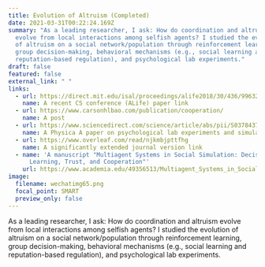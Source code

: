 ```yaml
---
title: Evolution of Altruism (Completed)
date: 2021-03-31T00:22:24.169Z
summary: "As a leading researcher, I ask: How do coordination and altruism
  evolve from local interactions among selfish agents? I studied the evolution
  of altruism on a social network/population through reinforcement learning,
  group decision-making, behavioral mechanisms (e.g., social learning and
  reputation-based regulation), and psychological lab experiments."
draft: false
featured: false
external_link: " "
links:
  - url: https://direct.mit.edu/isal/proceedings/alife2018/30/436/99632
    name: A recent CS conference (ALife) paper link
  - url: https://www.carsonhlbao.com/publication/cooperation/
    name: A post
  - url: https://www.sciencedirect.com/science/article/abs/pii/S037843711730938X?via%3Dihub
    name: A Physica A paper on psychological lab experiments and simulation
  - url: https://www.overleaf.com/read/njkmbjpttfhg
    name: A significantly extended journal version link
  - name: 'A manuscript "Multiagent Systems in Social Simulation: Decisions,
      Learning, Trust, and Cooperation"'
    url: https://www.academia.edu/49356513/Multiagent_Systems_in_Social_Simulation_Decisions_Learning_Trust_and_Cooperation
image:
  filename: wechatimg65.png
  focal_point: SMART
  preview_only: false
---
```

As a leading researcher, I ask: How do coordination and altruism evolve from local interactions among selfish agents? I studied the evolution of altruism on a social network/population through reinforcement learning, group decision-making, behavioral mechanisms (e.g., social learning and reputation-based regulation), and psychological lab experiments.